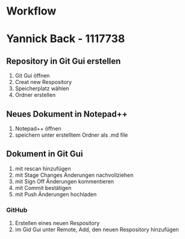 # Workflow
# Yannick Back - 1117738

## Repository in Git Gui erstellen
1. Git Gui öffnen
2. Creat new Respository
3. Speicherplatz wählen 
4. Ordner erstellen

## Neues Dokument in Notepad++ 
1. Notepad++ öffnen
2. speichern unter erstelltem Ordner als .md file

## Dokument in Git Gui 
1. mit rescan hinzufügen
2. mit Stage Changes Änderungen nachvollziehen 
3. mit Sign Off Änderungen kommentieren 
4. mit Commit bestätigen
5. mit Push Änderungen hochladen 

### GitHub
1. Erstellen eines neuen Respository 
2. im Gid Gui unter Remote, Add, den neuen Respository hinzufügen 



